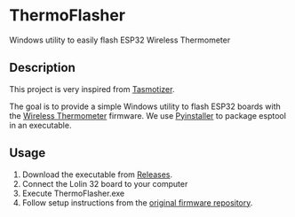 # ThermoFlasher
Windows utility to easily flash ESP32 Wireless Thermometer

## Description

This project is very inspired from [Tasmotizer](https://github.com/tasmota/tasmotizer).

The goal is to provide a simple Windows utility to flash ESP32 boards with the [Wireless Thermometer](https://github.com/ItHasU/WirelessThermometer) firmware.
We use [Pyinstaller](https://www.pyinstaller.org/) to package esptool in an executable.

## Usage

1. Download the executable from [Releases](https://github.com/ItHasU/ThermoFlasher/releases).
2. Connect the Lolin 32 board to your computer
3. Execute ThermoFlasher.exe
4. Follow setup instructions from the [original firmware repository](https://github.com/ItHasU/WirelessThermometer).